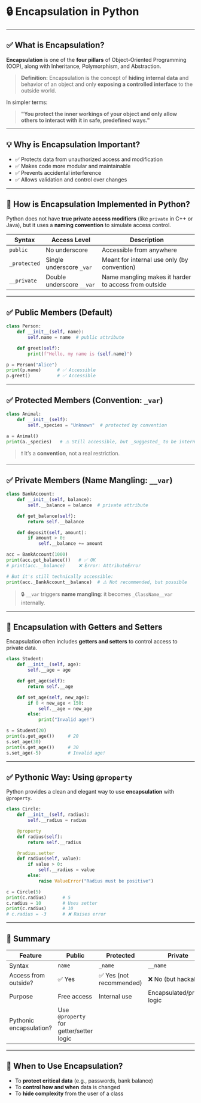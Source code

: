 # 🔒 Encapsulation in Python

---

## ✅ What is Encapsulation?

**Encapsulation** is one of the **four pillars** of Object-Oriented Programming (OOP), along with Inheritance, Polymorphism, and Abstraction.

> **Definition:**
> Encapsulation is the concept of **hiding internal data** and behavior of an object and only **exposing a controlled interface** to the outside world.

In simpler terms:

> **"You protect the inner workings of your object and only allow others to interact with it in safe, predefined ways."**

---

## 💡 Why is Encapsulation Important?

* ✅ Protects data from unauthorized access and modification
* ✅ Makes code more modular and maintainable
* ✅ Prevents accidental interference
* ✅ Allows validation and control over changes

---

## 🧱 How is Encapsulation Implemented in Python?

Python does not have **true private access modifiers** (like `private` in C++ or Java), but it uses a **naming convention** to simulate access control.

| Syntax       | Access Level              | Description                                          |
| ------------ | ------------------------- | ---------------------------------------------------- |
| `public`     | No underscore             | Accessible from anywhere                             |
| `_protected` | Single underscore `_var`  | Meant for internal use only (by convention)          |
| `__private`  | Double underscore `__var` | Name mangling makes it harder to access from outside |

---

## ✅ Public Members (Default)

```python
class Person:
    def __init__(self, name):
        self.name = name  # public attribute

    def greet(self):
        print(f"Hello, my name is {self.name}")

p = Person("Alice")
print(p.name)      # ✅ Accessible
p.greet()          # ✅ Accessible
```

---

## ✅ Protected Members (Convention: `_var`)

```python
class Animal:
    def __init__(self):
        self._species = "Unknown"  # protected by convention

a = Animal()
print(a._species)   # ⚠️ Still accessible, but _suggested_ to be internal use only
```

> ❗ It’s a **convention**, not a real restriction.

---

## ✅ Private Members (Name Mangling: `__var`)

```python
class BankAccount:
    def __init__(self, balance):
        self.__balance = balance  # private attribute

    def get_balance(self):
        return self.__balance

    def deposit(self, amount):
        if amount > 0:
            self.__balance += amount

acc = BankAccount(1000)
print(acc.get_balance())   # ✅ OK
# print(acc.__balance)     ❌ Error: AttributeError

# But it's still technically accessible:
print(acc._BankAccount__balance)  # ⚠️ Not recommended, but possible
```

> 🔒 `__var` triggers **name mangling**: it becomes `_ClassName__var` internally.

---

## 🔧 Encapsulation with Getters and Setters

Encapsulation often includes **getters and setters** to control access to private data.

```python
class Student:
    def __init__(self, age):
        self.__age = age

    def get_age(self):
        return self.__age

    def set_age(self, new_age):
        if 0 < new_age < 150:
            self.__age = new_age
        else:
            print("Invalid age!")

s = Student(20)
print(s.get_age())     # 20
s.set_age(30)
print(s.get_age())     # 30
s.set_age(-5)          # Invalid age!
```

---

## ✅ Pythonic Way: Using `@property`

Python provides a clean and elegant way to use **encapsulation** with `@property`.

```python
class Circle:
    def __init__(self, radius):
        self.__radius = radius

    @property
    def radius(self):
        return self.__radius

    @radius.setter
    def radius(self, value):
        if value > 0:
            self.__radius = value
        else:
            raise ValueError("Radius must be positive")

c = Circle(5)
print(c.radius)      # 5
c.radius = 10        # Uses setter
print(c.radius)      # 10
# c.radius = -3      # ❌ Raises error
```

---

## 🧠 Summary

| Feature                 | Public                                  | Protected               | Private                    |
| ----------------------- | --------------------------------------- | ----------------------- | -------------------------- |
| Syntax                  | `name`                                  | `_name`                 | `__name`                   |
| Access from outside?    | ✅ Yes                                   | ✅ Yes (not recommended) | ❌ No (but hackable)        |
| Purpose                 | Free access                             | Internal use            | Encapsulated/private logic |
| Pythonic encapsulation? | Use `@property` for getter/setter logic |                         |                            |

---

## 🚀 When to Use Encapsulation?

* To **protect critical data** (e.g., passwords, bank balance)
* To **control how and when** data is changed
* To **hide complexity** from the user of a class

